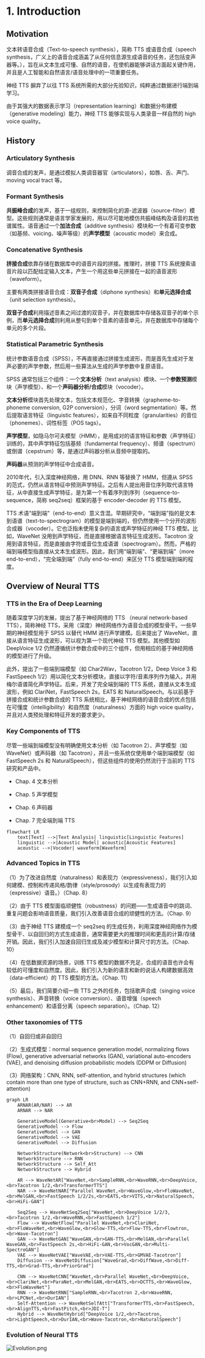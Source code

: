 # 1. Introduction

## Motivation

文本转语音合成（Text-to-speech synthesis），简称 TTS 或语音合成（speech synthesis，广义上的语音合成涵盖了从任何信息源生成语音的任务，还包括变声器等。），旨在从文本生成可懂、自然的语音，在使机器能够讲话方面起关键作用，并且是人工智能和自然语言/语音处理中的一项重要任务。

神经 TTS 摒弃了以往 TTS 系统所需的大部分先验知识，纯粹通过数据进行端到端学习。

由于其强大的数据表示学习（representation learning）和数据分布建模（generative modeling）能力，神经 TTS 能够实现与人类录音一样自然的 high voice quality。

## History

### Articulatory Synthesis

调音合成的发声，是通过模拟人类调音器官（articulators），如唇、舌、声门、moving vocal tract 等。

### Formant Synthesis

**共振峰合成**的发声，基于一组规则，来控制简化的源-滤波器（source-filter）模型。这些规则通常是语言学家发展的，用以尽可能地模仿共振峰结构及语音的其他谱属性。语音通过一个**加法合成**（additive synthesis）模块和一个有着可变参数（如基频、voicing、噪声等级）的**声学模型**（acoustic model）来合成。

### Concatenative Synthesis

**拼接合成**依靠存储在数据库中的语音片段的拼接。推理时，拼接 TTS 系统搜索语音片段以匹配给定输入文本，产生一个用这些单元拼接在一起的语音波形（waveform）。

主要有两类拼接语音合成：**双音子合成**（diphone synthesis）和**单元选择合成**（unit selection synthesis）。

**双音子合成**利用描述音素之间过渡的双音子，并在数据库中存储各双音子的单个示例，而**单元选择合成**则利用从整句到单个音素的语音单元，并在数据库中存储每个单元的多个片段。

### Statistical Parametric Synthesis

统计参数语音合成（SPSS），不再直接通过拼接生成波形，而是首先生成对于发声必要的声学参数，然后用一些算法从生成的声学参数中复原语音。

SPSS 通常包括三个组件：一个**文本分析**（text analysis）模块、一个**参数预测**模块（声学模型）、和一个**声码器分析/合成**模块（vocoder）。

**文本分析**模块首先处理文本，包括文本规范化、字音转换（grapheme-to-phoneme conversion, G2P conversion），分词（word segmentation）等。然后提取语言特征（linguistic features），如来自不同粒度（granularities）的音位（phonemes）、词性标签（POS tags）。

**声学模型**，如隐马尔可夫模型（HMM），是用成对的语言特征和参数（声学特征）训练的，其中声学特征包括基频（fundamental frequency）、频谱（spectrum）或倒谱（cepstrum）等，是通过声码器分析从音频中提取的。

**声码器**从预测的声学特征中合成语音。

2010年代，引入深度神经网络，用 DNN、RNN 等替换了 HMM，但遵从 SPSS 的范式，仍然从语言特征中预测声学特征。之后有人提出用音位序列取代语言特征，从中直接生成声学特征，是为第一个有着序列到序列（sequence-to-sequence，简称 seq2seq）框架的基于 encoder-decoder 的 TTS 模型。

TTS 术语“端到端”（end-to-end）意义含混。早期研究中，“端到端”指的是文本到语谱（text-to-spectrogram）的模型是端到端的，但仍然使用一个分开的波形合成器（vocoder）。它也泛指未使用复杂的语言或声学特征的神经 TTS 模型。比如，WaveNet 没用到声学特征，而是直接根据语言特征生成波形。Tacotron 没用到语言特征，而是直接由字符或音位生成语谱（spectrogram）。然而，严格的端到端模型指直接从文本生成波形。因此，我们用“端到端”、“更端到端”（more end-to-end），“完全端到端”（fully end-to-end）来区分 TTS 模型端到端的程度。

## Overview of Neural TTS

### TTS in the Era of Deep Learning

随着深度学习的发展，提出了基于神经网络的 TTS （neural network-based TTS），简称神经 TTS，采用（深度）神经网络作为语音合成的模型骨干。一些早期的神经模型用于 SPSS 以替代 HMM 进行声学建模。后来提出了 WaveNet，直接从语言特征生成波形，可以视为第一个现代神经 TTS 模型。其他模型如 DeepVoice 1/2 仍然遵循统计参数合成中的三个组件，但用相应的基于神经网络的模型进行了升级。

此外，提出了一些端到端模型（如 Char2Wav，Tacotron 1/2，Deep Voice 3 和 FastSpeech 1/2）用以简化文本分析模块，直接以字符/音素序列作为输入，并用梅尔语谱简化声学特征。后来，开发了完全端到端的 TTS 系统，直接从文本生成波形，例如 ClariNet，FastSpeech 2s，EATS 和 NaturalSpeech。与以前基于拼接合成和统计参数合成的 TTS 系统相比，基于神经网络的语音合成的优点包括在可懂度（intelligibility）和自然度（naturalness）方面的 high voice quality，并且对人类预处理和特征开发的要求更少。

### Key Components of TTS

尽管一些端到端模型没有明确使用文本分析（如 Tacotron 2）、声学模型（如 WaveNet）或声码器（如 Tacotron），并且一些系统仅使用单个端到端模型（如 FastSpeech 2s 和 NaturalSpeech），但这些组件的使用仍然流行于当前的 TTS 研究和产品中。

- Chap. 4 文本分析

- Chap. 5 声学模型

- Chap. 6 声码器

- Chap. 7 完全端到端 TTS

```mermaid
flowchart LR
    text[Text] -->|Text Analysis| linguistic[Linguistic Features]
    linguistic -->|Acoustic Model| acoustic[Acoustic Features]
    acoustic -->|Vocoder| waveform[Waveform]
```

### Advanced Topics in TTS

（1）为了改进自然度（naturalness）和表现力（expressiveness），我们引入如何建模、控制和传递风格/韵律（style/prosody）以生成有表现力的（expressive）语音。）（Chap. 8）

（2）由于 TTS 模型面临顽健性（robustness）的问题——生成语音中的跳词、重复问题会影响语音质量，我们引入改善语音合成的顽健性的方法。（Chap. 9）

（3）由于神经 TTS 建模成一个 seq2seq 的生成任务，利用深度神经网络作为模型骨干、以自回归的方式生成语音，通常需要更大的推理时间和更高的计算/存储开销。因此，我们引入加速自回归生成及减少模型和计算尺寸的方法。（Chap. 10）

（4）在低数据资源的场景，训练 TTS 模型的数据不充足，合成的语音也许会有较低的可懂度和自然度。因此，我们引入为新的语言和新的说话人构建数据高效（data-efficient）的 TTS 模型的方法。（Chap. 11）

（5）最后，我们简要介绍一些 TTS 之外的任务，包括歌声合成（singing voice synthesis）、声音转换（voice conversion）、语音增强（speech enhancement）和语音分离（speech separation）。（Chap. 12）

### Other taxonomies of TTS

（1）自回归或非自回归

（2）生成式模型：normal sequence generation model, normalizing flows (Flow), generative adversarial networks (GAN), variational auto-encoders (VAE), and denoising diffusion probabilistic models (DDPM or Diffusion)

（3）网络架构：CNN, RNN, self-attention, and hybrid structures (which contain more than one type of structure, such as CNN+RNN, and CNN+self-attention)

```mermaid
graph LR
    ARNAR(AR/NAR) --> AR
    ARNAR --> NAR

    GenerativeModel(Generative<br>Model) --> Seq2Seq
    GenerativeModel --> Flow
    GenerativeModel --> GAN
    GenerativeModel --> VAE
    GenerativeModel --> Diffusion

    NetworkStructure(Network<br>Structure) --> CNN
    NetworkStructure --> RNN
    NetworkStructure --> Self_Att
    NetworkStructure --> Hybrid

    AR --> WaveNetAR["WaveNet,<br>SampleRNN,<br>WaveRNN,<br>DeepVoice,<br>Tacotron 1/2,<br>TransformerTTS"]
    NAR --> WaveNetNAR["Parallel WaveNet,<br>WaveGlow,<br>FloWaveNet,<br>MelGAN,<br>FastSpeech 1/2/2s,<br>EATS,<br>VITS,<br>NaturalSpeech,<br>HiFi-GAN"]

    Seq2Seq --> WaveNetSeq2Seq["WaveNet,<br>DeepVoice 1/2/3,<br>Tacotron 1/2,<br>WaveRNN,<br>FastSpeech 1/2"]
    Flow --> WaveNetFlow["Parallel WaveNet,<br>ClariNet,<br>FloWaveNet,<br>WaveGlow,<br>Glow-TTS,<br>Flow-TTS,<br>Flowtron,<br>Wave-Tacotron"]
    GAN --> WaveNetGAN["WaveGAN,<br>GAN-TTS,<br>MelGAN,<br>Parallel WaveGAN,<br>FastSpeech 2s,<br>HiFi-GAN,<br>VocGAN,<br>Multi-SpectroGAN"]
    VAE --> WaveNetVAE["WaveVAE,<br>VAE-TTS,<br>GMVAE-Tacotron"]
    Diffusion --> WaveNetDiffusion["WaveGrad,<br>DiffWave,<br>Diff-TTS,<br>Grad-TTS,<br>PriorGrad"]

    CNN --> WaveNetCNN["WaveNet,<br>Parallel WaveNet,<br>DeepVoice,<br>ClariNet,<br>ParaNet,<br>MelGAN,<br>EATS,<br>DCTTS,<br>WaveGlow,<br>FloWaveNet"]
    RNN --> WaveNetRNN["SampleRNN,<br>Tacotron 2,<br>WaveRNN,<br>LPCNet,<br>DurIAN"]
    Self-Attention --> WaveNetSelfAtt["TransformerTTS,<br>FastSpeech,<br>AlignTTS,<br>FastPitch,<br>JDI-T"]
    Hybrid --> WaveNetHybrid["DeepVoice 1/2,<br>Tacotron,<br>LightSpeech,<br>DurIAN,<br>Wave-Tacotron,<br>NaturalSpeech"]
```

### Evolution of Neural TTS

![Evolution.png](./img/Evolution.png)
